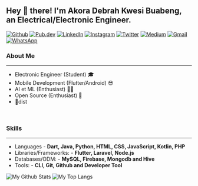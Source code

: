 ## Hey 👋 there! I'm Akora Debrah Kwesi Buabeng, an Electrical/Electronic Engineer. ##

[![Github](https://img.shields.io/badge/-Github-000?style=flat-square&logo=Github&logoColor=white)](https://github.com/Akora-IngDKB)
[![Pub.dev](https://img.shields.io/badge/-Pub.dev-000?style=flat-square&logo=dart&color=blue)](https://pub.dev/publishers/akora-ingdkb.me/packages)
[![LinkedIn](https://img.shields.io/badge/-LinkedIn-blue?style=flat-square&logo=Linkedin&logoColor=white)](https://www.linkedin.com/in/kwesi-buabeng-debrah/)
[![Instagram](https://img.shields.io/badge/-Instagram-c13584?style=flat-square&labelColor=c13584&logo=instagram&logoColor=white)](https://www.instagram.com/akora_ing_d_k_b/)
[![Twitter](https://img.shields.io/badge/-Twitter-1ca0f1?style=flat-square&labelColor=1ca0f1&logo=twitter&logoColor=white&link=https://twitter.com/AkoraIng_DKB)](https://twitter.com/AkoraIng_DKB)
[![Medium](https://img.shields.io/badge/-Medium-03a57a?style=flat-square&labelColor=000000&color=black&logo=Medium&link=https://medium.com/@debrahkwesibuabeng2)](https://medium.com/@debrahkwesibuabeng2)
[![Gmail](https://img.shields.io/badge/-Gmail-c14438?style=flat-square&logo=Gmail&logoColor=white)](mailto:akoraingdkb@gmail.com)
[![WhatsApp](https://img.shields.io/badge/WHATSAPP-%2325D366.svg?&style=flat-square&logo=whatsapp&logoColor=white)](https://wa.link/l79tfa)
<br>

### About Me ###
----------------------------------------------------------------------------------------------------------------------------
- Electronic Engineer (Student) 🎓
- Mobile Development (Flutter/Android) 😎
- AI et ML (Enthusiast) 🧘‍♂️
- Open Source (Enthusiast) 🤡
- 🎹dist  
<br>

### Skills ###
----------------------------------------------------------------------------------------------------------------------------
- Languages - **Dart, Java, Python, HTML, CSS,  JavaScript, Kotlin, PHP**
- Libraries/Frameworks: - **Flutter, Laravel, Node.js**
- Databases/ODM: - **MySQL, Firebase, Mongodb and Hive**
- Tools: - **CLI, Git, Github and Developer Tool**

![My Github Stats](https://github-readme-stats.vercel.app/api?username=Akora-IngDKB&count_private=true&show_icons=true&theme=radical)
![My Top Langs](https://github-readme-stats.vercel.app/api/top-langs/?username=Akora-IngDKB&hide=javascript)
